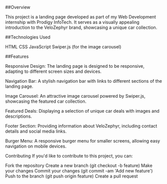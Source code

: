 ##Overview

This project is a landing page developed as part of my Web Development internship with Prodigy InfoTech. It serves as a visually appealing introduction to the VeloZephyr brand, showcasing a unique car collection.

##Technologies Used

HTML CSS JavaScript Swiper.js (for the image carousel)

##Features

Responsive Design: The landing page is designed to be responsive, adapting to different screen sizes and devices.

Navigation Bar: A stylish navigation bar with links to different sections of the landing page.

Image Carousel: An attractive image carousel powered by Swiper.js, showcasing the featured car collection.

Featured Deals: Displaying a selection of unique car deals with images and descriptions.

Footer Section: Providing information about VeloZephyr, including contact details and social media links.

Burger Menu: A responsive burger menu for smaller screens, allowing easy navigation on mobile devices.

Contributing
If you'd like to contribute to this project, you can:

Fork the repository
Create a new branch (git checkout -b feature)
Make your changes
Commit your changes (git commit -am 'Add new feature')
Push to the branch (git push origin feature)
Create a pull request
